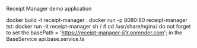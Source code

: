 Receipt Manager demo application

docker build -t receipt-manager . 
docker run -p 8080:80 receipt-manager 
tst: docker run -it receipt-manager sh / # cd /usr/share/nginx/ 
do not forget to set the basePath = 'https://receipt-manager-ji1r.onrender.com'; in the BaseService api.base.service.ts
